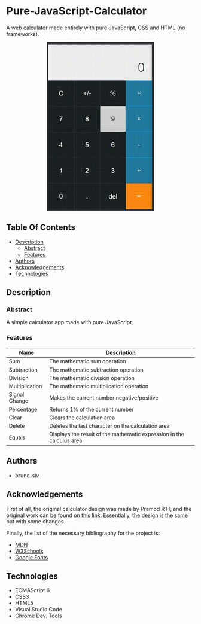 # Pure-JavaScript-Calculator

A web calculator made entirely with pure JavaScript, CSS and HTML (no frameworks).

<p align="center">
    <img src="calc.gif" width="auto" height="450px">
</p>

## Table Of Contents

- [Description](#description)
    - [Abstract](#Abstract)
    - [Features](#Features)
- [Authors](#authors)
- [Acknowledgements](#Acknowledgements)
- [Technologies](#Technologies)

## Description

### Abstract
A simple calculator app made with pure JavaScript.

### Features

|Name|Description|
|-|-|
|Sum|The mathematic sum operation|
|Subtraction|The mathematic subtraction operation|
|Division|The mathematic division operation|
|Multiplication|The mathematic multiplication operation|
|Signal Change|Makes the current number negative/positive|
|Percentage|Returns 1% of the current number|
|Clear|Clears the calculation area|
|Delete|Deletes the last character on the calculation area|
|Equals|Displays the result of the mathematic expression in the calculus area|

## Authors

- bruno-slv

## Acknowledgements
First of all, the original calculator design was made by Pramod R H, and the original work can be found [on this link](https://dribbble.com/shots/3157278-Calculator-App-Design). Essentially, the design is the same but with some changes.

Finally, the list of the necessary bibliography for the project is:
- [MDN](https://developer.mozilla.org/)
- [W3Schools](https://www.w3schools.com)
- [Google Fonts](https://fonts.google.com)
## Technologies

- ECMAScript 6
- CSS3
- HTML5
- Visual Studio Code
- Chrome Dev. Tools
